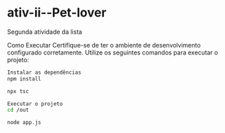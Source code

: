 # ativ-ii--Pet-lover
Segunda atividade da lista

Como Executar
Certifique-se de ter o ambiente de desenvolvimento configurado corretamente. Utilize os seguintes comandos para executar o projeto:
```bash
Instalar as dependências
npm install

npx tsc

Executar o projeto
cd /out

node app.js
